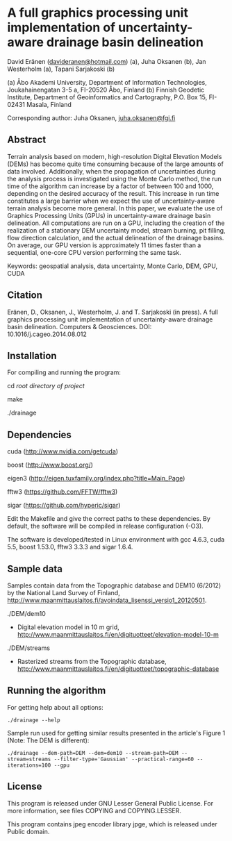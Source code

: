 A full graphics processing unit implementation of uncertainty-aware drainage basin delineation
==============================================================================================

David Eränen (davideranen@hotmail.com) (a), Juha Oksanen (b), Jan Westerholm (a), Tapani Sarjakoski (b)

(a) Åbo Akademi University, Department of Information Technologies, Joukahainengatan 3-5 a, FI-20520 Åbo, Finland
(b) Finnish Geodetic Institute, Department of Geoinformatics and Cartography, P.O. Box 15, FI-02431 Masala, Finland

Corresponding author: Juha Oksanen, juha.oksanen@fgi.fi


Abstract
--------

Terrain analysis based on modern, high-resolution Digital Elevation Models (DEMs) has become quite time consuming because of the large amounts of data involved. Additionally, when the propagation of uncertainties during the analysis process is investigated using the Monte Carlo method, the run time of the algorithm can increase by a factor of between 100 and 1000, depending on the desired accuracy of the result. This increase in run time constitutes a large barrier when we expect the use of uncertainty-aware terrain analysis become more general. In this paper, we evaluate the use of Graphics Processing Units (GPUs) in uncertainty-aware drainage basin delineation. All computations are run on a GPU, including the creation of the realization of a stationary DEM uncertainty model, stream burning, pit filling, flow direction calculation, and the actual delineation of the drainage basins. On average, our GPU version is approximately 11 times faster than a sequential, one-core CPU version performing the same task.

Keywords: geospatial analysis, data uncertainty, Monte Carlo, DEM, GPU, CUDA


Citation
--------

Eränen, D., Oksanen, J., Westerholm, J. and T. Sarjakoski (in press). A full graphics processing unit implementation of uncertainty-aware drainage basin delineation. Computers & Geosciences. DOI: 10.1016/j.cageo.2014.08.012


Installation
------------

For compiling and running the program:

cd *root directory of project*

make

./drainage


Dependencies
------------

cuda (http://www.nvidia.com/getcuda)

boost (http://www.boost.org/)

eigen3 (http://eigen.tuxfamily.org/index.php?title=Main_Page)

fftw3 (https://github.com/FFTW/fftw3)

sigar (https://github.com/hyperic/sigar)

Edit the Makefile and give the correct paths to these dependencies. By default, the software will be compiled in release configuration (-O3).

The software is developed/tested in Linux environment with gcc 4.6.3, cuda
5.5, boost 1.53.0, fftw3 3.3.3 and sigar 1.6.4.

Sample data
-----------

Samples contain data from the Topographic database and DEM10 (6/2012) by the National Land Survey of Finland, 
http://www.maanmittauslaitos.fi/avoindata_lisenssi_versio1_20120501.

./DEM/dem10
- Digital elevation model in 10 m grid, http://www.maanmittauslaitos.fi/en/digituotteet/elevation-model-10-m

./DEM/streams
- Rasterized streams from the Topographic database, http://www.maanmittauslaitos.fi/en/digituotteet/topographic-database


Running the algorithm
---------------------

For getting help about all options:

	./drainage --help

Sample run used for getting similar results presented in the article's Figure 1 (Note: The DEM is different):

    ./drainage --dem-path=DEM --dem=dem10 --stream-path=DEM --stream=streams --filter-type='Gaussian' --practical-range=60 --iterations=100 --gpu


License
-------

This program is released under GNU Lesser General Public License. For more information, see files COPYING and COPYING.LESSER.

This program contains jpeg encoder library jpge, which is released under Public domain.
